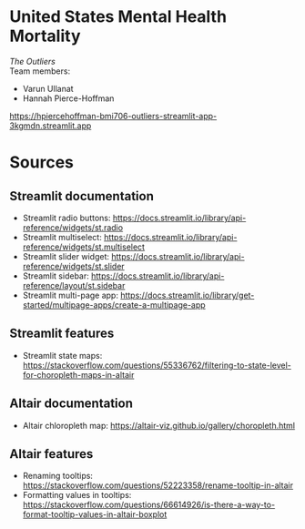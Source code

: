 # United States Mental Health Mortality
*The Outliers*  
Team members:
* Varun Ullanat
* Hannah Pierce-Hoffman

https://hpiercehoffman-bmi706-outliers-streamlit-app-3kgmdn.streamlit.app

# Sources

## Streamlit documentation ##
* Streamlit radio buttons: https://docs.streamlit.io/library/api-reference/widgets/st.radio
* Streamlit multiselect: https://docs.streamlit.io/library/api-reference/widgets/st.multiselect
* Streamlit slider widget: https://docs.streamlit.io/library/api-reference/widgets/st.slider
* Streamlit sidebar: https://docs.streamlit.io/library/api-reference/layout/st.sidebar
* Streamlit multi-page app: https://docs.streamlit.io/library/get-started/multipage-apps/create-a-multipage-app

## Streamlit features ##
* Streamlit state maps: https://stackoverflow.com/questions/55336762/filtering-to-state-level-for-choropleth-maps-in-altair

## Altair documentation ##
* Altair chloropleth map: https://altair-viz.github.io/gallery/choropleth.html

## Altair features ##
* Renaming tooltips: https://stackoverflow.com/questions/52223358/rename-tooltip-in-altair
* Formatting values in tooltips: https://stackoverflow.com/questions/66614926/is-there-a-way-to-format-tooltip-values-in-altair-boxplot


